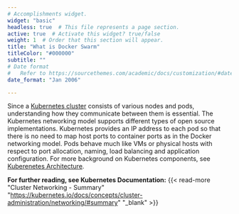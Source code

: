 ```yaml
---
# Accomplishments widget.
widget: "basic"  
headless: true  # This file represents a page section.
active: true  # Activate this widget? true/false
weight: 1  # Order that this section will appear.
title: "What is Docker Swarm"
titleColor: "#000000"
subtitle: ""
# Date format
#   Refer to https://sourcethemes.com/academic/docs/customization/#date-format
date_format: "Jan 2006"

---
```


Since a [Kubernetes cluster](/display/containers/kubernetes+cluster) consists of various nodes and pods, understanding how they communicate between them is essential. The Kubernetes networking model supports different types of open source implementations. Kubernetes provides an IP address to each pod so that there is no need to map host ports to container ports as in the Docker networking model. Pods behave much like VMs or physical hosts with respect to port allocation, naming, load balancing and application configuration.  For more background on Kubernetes components, see [Kuberenetes Architecture](/display/containers/kubernetes+architecture+101).

**For further reading, see Kubernetes Documentation:** {{< read-more "Cluster Networking - Summary" "https://kubernetes.io/docs/concepts/cluster-administration/networking/#summary" "_blank"  >}}